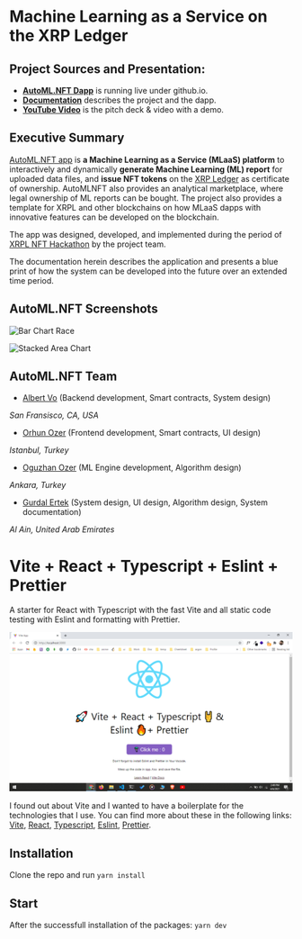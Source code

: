 # Machine Learning as a Service on the XRP Ledger

<hline>
</hline>

## Project Sources and Presentation:

- [**AutoML.NFT Dapp**](https://lucid-mayer-4a70a5.netlify.app/) is running live under github.io.
- [**Documentation**](./doc/Documentation.md) describes the project and the dapp.
- [**YouTube Video**](https://...) is the pitch deck & video with a demo.


## Executive Summary
  
[AutoML.NFT app](https://github.com/albert-vo-crypto/automlnft) is **a Machine Learning as a Service (MLaaS) platform** to interactively and dynamically **generate Machine Learning (ML) report** for uploaded data files, and **issue NFT tokens** on the [XRP Ledger](https://xrpl.org/index.html) as certificate of ownership. AutoMLNFT also provides an analytical marketplace, where legal ownership of ML reports can be bought. The project also provides a template for XRPL and other blockchains on how MLaaS dapps with innovative features can be developed on the blockchain.

The app was designed, developed, and implemented during the period of [XRPL NFT Hackathon](https://xrplnft.devpost.com/) by the project team. 

The documentation herein describes the application and presents a blue print of how the system can be developed into the future over an extended time period. 

## AutoML.NFT Screenshots

![Bar Chart Race](./doc/img/AvalyticsScreenshotBarChartRace.png)

![Stacked Area Chart](./doc/img/AvalyticsScreenshotStackedAreaChartNew.png)

## AutoML.NFT Team

- [Albert Vo](https://github.com/albert-vo-crypto/) (Backend development, Smart contracts, System design)

_San Fransisco, CA, USA_

- [Orhun Ozer](https://github.com/...) (Frontend development, Smart contracts, UI design)

_Istanbul, Turkey_

- [Oguzhan Ozer](https://github.com/...) (ML Engine development, Algorithm design)

_Ankara, Turkey_

- [Gurdal Ertek](https://github.com/gurdalertek) (System design, UI design, Algorithm design, System documentation)

_Al Ain, United Arab Emirates_

<!--- Member of [BlockBlockData](https://blockblockdata.com) Team; Associate Professor of Business Analytics, [UAE University](https://cbe.uaeu.ac.ae/en/departments/analytics/) --->

# Vite + React + Typescript + Eslint + Prettier

A starter for React with Typescript with the fast Vite and all static code testing with Eslint and formatting with Prettier.

![Vite + React + Typescript + Eslint + Prettier](/resources/screenshot.png)

I found out about Vite and I wanted to have a boilerplate for the technologies that I use. You can find more about these in the following links: [Vite](https://github.com/vitejs/vite), [React](https://reactjs.org/), [Typescript](https://www.typescriptlang.org/), [Eslint](https://eslint.org/), [Prettier](https://prettier.io/).

## Installation

Clone the repo and run `yarn install`

## Start

After the successfull installation of the packages: `yarn dev`
